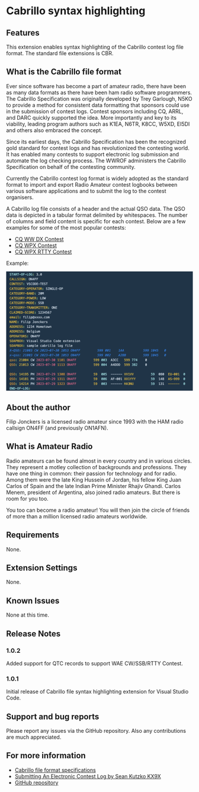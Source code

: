 # Cabrillo syntax highlighting

## Features

This extension enables syntax highlighting of the Cabrillo contest log file format.  The standard file extensions is CBR.

## What is the Cabrillo file format

Ever since software has become a part of amateur radio, there have been as many data formats as there have been ham radio software programmers.  The Cabrillo Specification was originally developed by Trey Garlough, N5KO to provide a method for consistent data formatting that sponsors could use in the submission of contest logs. Contest sponsors including CQ, ARRL, and DARC quickly supported the idea. More importantly and key to its viability, leading program authors such as K1EA, N6TR, K8CC, W5XD, EI5DI and others also embraced the concept.

Since its earliest days, the Cabrillo Specification has been the recognized gold standard for contest logs and has revolutionized the contesting world. It has enabled many contests to support electronic log submission and automate the log checking process. The WWROF administers the Cabrillo Specification on behalf of the contesting community.

Currently the Cabrillo contest log format is widely adopted as the standard format to import and export Radio Amateur contest logbooks between various software applications and to submit the log to the contest organisers.

A Cabrillo log file consists of a header and the actual QSO data.  The QSO data is depicted in a tabular format delimited by whitespaces.  The number of columns and field content is specific for each contest.  Below are a few examples for some of the most popular contests:

- [CQ WW DX Contest](http://www.cqww.com/cabrillo.htm)
- [CQ WPX Contest](http://www.cqwpx.com/cabrillo.htm)
- [CQ WPX RTTY Contest](http://www.cqwpxrtty.com/cabrillo.htm)

Example:

![sample](https://github.com/filipjonckers/cabrillo-syntax-highlighting-vscode/blob/master/images/sample.png?raw=true)

## About the author

Filip Jonckers is a licensed radio amateur since 1993 with the HAM radio callsign ON4FF (and previously ON1AFN).

## What is Amateur Radio

Radio amateurs can be found almost in every country and in various circles.
They represent a motley collection of backgrounds and professions. They have one thing in common: their passion for technology and for radio. Among them were the late King Hussein of Jordan, his fellow King Juan Carlos of Spain and the late Indian Prime Minister Rhajiv Ghandi. Carlos Menem, president of Argentina, also joined radio amateurs. But there is room for you too.

You too can become a radio amateur! You will then join the circle of friends of more than a million licensed radio amateurs worldwide.

## Requirements

None.

## Extension Settings

None.

## Known Issues

None at this time.

## Release Notes

### 1.0.2

Added support for QTC records to support WAE CW/SSB/RTTY Contest.

### 1.0.1

Initial release of Cabrillo file syntax highlighting extension for Visual Studio Code.

## Support and bug reports

Please report any issues via the GitHub repository.  Also any contributions are much appreciated.

## For more information

- [Cabrillo file format specifications](https://wwrof.org/cabrillo/)
- [Submitting An Electronic Contest Log by Sean Kutzko KX9X](https://www.arrl.org/files/file/Contest%20-%20General/Tutorials/Submitting%20An%20Electronic%20Contest%20Log.pdf)
- [GitHub repository](https://github.com/filipjonckers/cabrillo-syntax-highlighting-vscode)
